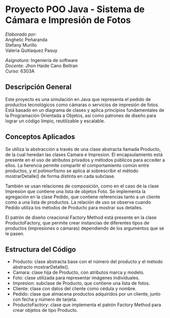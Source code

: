 # Proyecto POO Java - Sistema de Cámara e Impresión de Fotos

*Elaborado por:*  
Anghelic Peñaranda  
Stefany Murillo  
Valeria Quitiaquez Pasuy  

*Asignatura:* Ingeniería de software  
*Docente:* Jhon Haide Cano Beltran  
*Curso:* 6303A

## Descripción General

Este proyecto es una simulación en Java que representa el pedido de productos tecnológicos como cámaras o servicios de impresión de fotos. Está basado en un diagrama de clases y aplica principios fundamentales de la Programación Orientada a Objetos, así como patrones de diseño para lograr un código limpio, reutilizable y escalable.

## Conceptos Aplicados

Se utiliza la abstracción a través de una clase abstracta llamada Producto, de la cual heredan las clases Camara e Impresion. El encapsulamiento está presente en el uso de atributos privados y métodos públicos para acceder a ellos. La herencia permite compartir el comportamiento común entre productos, y el polimorfismo se aplica al sobrescribir el método mostrarDetalle() de forma distinta en cada subclase.

También se usan relaciones de composición, como en el caso de la clase Impresion que contiene una lista de objetos Foto. Se implementa la agregación en la clase Pedido, que contiene referencias tanto a un cliente como a una lista de productos. La relación de uso se observa cuando Pedido utiliza los métodos de Producto para mostrar sus detalles.

El patrón de diseño creacional Factory Method está presente en la clase ProductoFactory, que permite crear instancias de diferentes tipos de productos (impresiones o cámaras) dependiendo de los argumentos que se le pasen.

## Estructura del Código

- Producto: clase abstracta base con el número del producto y el método abstracto mostrarDetalle().
- Camara: clase hija de Producto, con atributos marca y modelo.
- Foto: clase utilizada para representar imágenes individuales.
- Impresion: subclase de Producto, que contiene una lista de fotos.
- Cliente: clase con datos del cliente como cédula y nombre.
- Pedido: clase que almacena productos adquiridos por un cliente, junto con fecha y número de tarjeta.
- ProductoFactory: clase que implementa el patrón Factory Method para crear objetos de tipo Producto.
